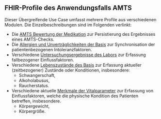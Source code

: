 ## FHIR-Profile des Anwendungsfalls AMTS

Dieser Übergreifende Use Case umfasst mehrere Profile aus verschiedenen Modulen. Die Einzelbeschreibungen sind im Folgenden verlinkt:
- Die [AMTS Bewertung der Medikation](https://simplifier.net/guide/isik-medikation-v4/ImplementationGuide-markdown-Datenobjekte-Profile_AMTSBewertung) zur Persistierung des Ergebnisses eines AMTS-Checks.
- Die [Allergien und Unverträglichkeiten der Basis](https://simplifier.net/guide/isik-basis-v4/markdown-Datenobjekte-Datenobjekte_AllergieUnvertraeglichkeit) zur Synchronisation der patientenbezogenen Intoleranzfaktoren.
- Verschiedene [Untersuchungsergebnisse des Labors](https://simplifier.net/isik-labor-v4/isiklaboruntersuchung) zur Erfassung fallbezogener Einflussfaktoren.
- Verschiedene [Lebenszustände des Basis](https://simplifier.net/guide/isik-basis-v4/ImplementationGuide-markdown-Datenobjekte-Datenobjekte_Lebenszustand) zur Erfassung aktueller (zeitbezogener) Zustände oder Konditionen, insbesondere:
  - Schwangerschaft,
  - Alkoholabusus,
  - Raucherstatus.
- Verschiedene aktuelle [Merkmale der Vitalparameter](https://simplifier.net/guide/isik-vitalparameter-v4/ImplementationGuide-markdown-Datenobjekte) zur Erfassung von Einflussfaktoren, welche die physische Kondition des Patienten betreffen, insbesondere.
  - Körpergewicht,
  - Körpergröße.